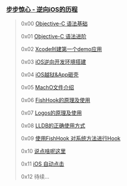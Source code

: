 ### [步步惊心 - 逆向iOS的历程](https://puffhub.github.io/)

> 0x00 [Objective-C 语法基础](./Objective-C语法基础.md)
> 
> 0x01 [Objective-C 语法进阶](./Objective-C语法进阶.md)
> 
> 0x02 [Xcode创建第一个demo应用](./iOS正向开发基础知识.md)
> 
> 0x03 [iOS逆向开发环境搭建](./iOS逆向开发环境搭建.md)
> 
> 0x04 [iOS越狱&App砸壳](./iOS越狱&App砸壳.md)
> 
> 0x05 [MachO文件介绍]()
>  
> 0x06 [FishHook的原理及使用]()
> 
> 0x07 [Logos的原理及使用]()
> 
> 0x08 [LLDB的正确使用方式]()
> 
> 0x09 [使用FishHook 对系统方法进行Hook]()
> 
> 0x10 [说点啥呢这里]()
> 
> 0x11 [iOS 自动点击](./iOS自动点击.md)
> 
> 0x12 待续...